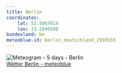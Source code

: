 ```yaml
---
title: Berlin
coordinates:
    lat: 52.5067614
    lon: 13.2846508
bundesland: be
meteoblue-id: berlin_deutschland_2950159
---
```

<img src="//my.meteoblue.com/visimage/meteogram_web?look=KILOMETER_PER_HOUR%2CCELSIUS%2CMILLIMETER&apikey=5838a18e295d&temperature=C&windspeed=kmh&precipitationamount=mm&winddirection=3char&city=Berlin&iso2=de&lat=52.524399&lon=13.410500&asl=74&tz=Europe%2FBerlin&lang=de&sig=66b18cf1e16e433a95c6553c6f3f1ff8" srcset="//my.meteoblue.com/visimage/meteogram_web_hd?look=KILOMETER_PER_HOUR%2CCELSIUS%2CMILLIMETER&apikey=5838a18e295d&temperature=C&windspeed=kmh&precipitationamount=mm&winddirection=3char&city=Berlin&iso2=de&lat=52.524399&lon=13.410500&asl=74&tz=Europe%2FBerlin&lang=de&sig=746bd17297592ef3f64eed64e904a2d8 1.4x" alt="Meteogram - 5 days - Berlin"><a href="https://www.meteoblue.com/de/wetter/woche/berlin_deutschland_2950159" target="_blank" style="display: block;">Wetter Berlin - meteoblue</a>
